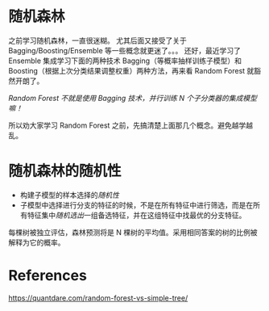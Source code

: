 # 随机森林
之前学习随机森林，一直很迷糊。
尤其后面又接受了关于 Bagging/Boosting/Ensemble 等一些概念就更迷了。。。
还好，最近学习了 Ensemble 集成学习下面的两种技术 Bagging（等概率抽样训练子模型）和 Boosting（根据上次分类结果调整权重）两种方法，再来看 Random Forest 就豁然开朗了。

*Random Forest 不就是使用 Bagging 技术，并行训练 N 个子分类器的集成模型嘛！*

所以劝大家学习 Random Forest 之前，先搞清楚上面那几个概念。避免越学越乱。


# 随机森林的随机性

- 构建子模型的样本选择的*随机性*
- 子模型中选择进行分支的特征的时候，不是在所有特征中进行筛选，而是在所有特征集中*随机选出*一组备选特征，并在这组特征中找最优的分支特征。

每棵树被独立评估，森林预测将是 N 棵树的平均值。采用相同答案的树的比例被解释为它的概率。



# References

https://quantdare.com/random-forest-vs-simple-tree/
